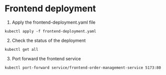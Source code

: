 # Frontend deployment

1. Apply the frontend-deployment.yaml file 

```
kubectl apply -f frontend-deployment.yaml
```

2. Check the status of the deployment

```
kubectl get all
```

3. Port forward the frontend service

```
kubectl port-forward service/frontend-order-management-service 5173:80
```